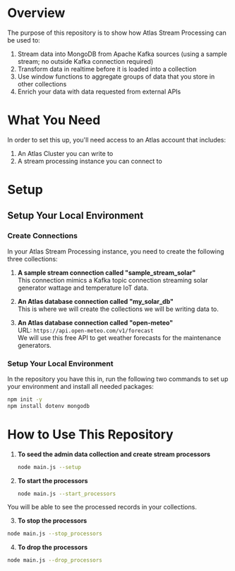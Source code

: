 # Overview

The purpose of this repository is to show how Atlas Stream Processing can be used to:

1. Stream data into MongoDB from Apache Kafka sources (using a sample stream; no outside Kafka connection required)
2. Transform data in realtime before it is loaded into a collection
3. Use window functions to aggregate groups of data that you store in other collections
4. Enrich your data with data requested from external APIs

# What You Need

In order to set this up, you'll need access to an Atlas account that includes:

1. An Atlas Cluster you can write to
2. A stream processing instance you can connect to

# Setup

## Setup Your Local Environment

### Create Connections

In your Atlas Stream Processing instance, you need to create the following three collections:

1. **A sample stream connection called "sample_stream_solar"**  
   This connection mimics a Kafka topic connection streaming solar generator wattage and temperature IoT data.

2. **An Atlas database connection called "my_solar_db"**  
   This is where we will create the collections we will be writing data to.

3. **An Atlas database connection called "open-meteo"**  
   URL: `https://api.open-meteo.com/v1/forecast`  
   We will use this free API to get weather forecasts for the maintenance generators.

### Setup Your Local Environment

In the repository you have this in, run the following two commands to set up your environment and install all needed packages:

```bash
npm init -y
npm install dotenv mongodb
```

# How to Use This Repository

1. **To seed the admin data collection and create stream processors**  
   ```bash
   node main.js --setup
   ```

2. **To start the processors**
   ```bash
   node main.js --start_processors
   ```
You will be able to see the processed records in your collections.

3. **To stop the processors**
```bash
node main.js --stop_processors
```

4. **To drop the processors**
```bash
node main.js --drop_processors
```